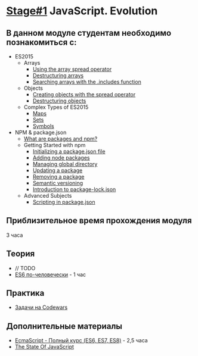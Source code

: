 # [Stage#1](../../) JavaScript. Evolution
## В данном модуле студентам необходимо познакомиться с: 
- ES2015 
  - Arrays	
    - [Using the array spread operator](https://medium.com/@luke_smaki/javascript-es6-spread-operator-and-rest-parameters-b3e89d112281)
    - [Destructuring arrays](https://medium.com/swlh/array-destructuring-in-javascript-141196434d65)
    - [Searching arrays with the .includes function](https://doka.guide/js/includes/)
  - Objects	
    - [Creating objects with the spread operator](https://www.javascripttutorial.net/es-next/javascript-object-spread/)
    - [Destructuring objects](https://javascript.info/destructuring-assignment#object-destructuring)
  - Complex Types of ES2015
    - [Maps](https://doka.guide/js/map/)
    - [Sets](https://doka.guide/js/set/)
    - [Symbols](https://doka.guide/js/symbol/)
- NPM & package.json
  - [What are packages and npm?](https://docs.npmjs.com/about-npm)
  - Getting Started with npm	
    - [Initializing a package.json file](https://heynode.com/tutorial/create-packagejson-file/)
    - [Adding node packages](https://docs.npmjs.com/downloading-and-installing-packages-locally)
    - [Managing global directory](https://medium.com/@alberto.schiabel/npm-tricks-part-1-get-list-of-globally-installed-packages-39a240347ef0)
    - [Updating a package](https://docs.npmjs.com/updating-packages-downloaded-from-the-registry)
    - [Removing a package](https://docs.npmjs.com/updating-packages-downloaded-from-the-registry)
    - [Semantic versioning](https://docs.npmjs.com/about-semantic-versioning)
    - [Introduction to package-lock.json](https://nodejs.dev/learn/the-package-lock-json-file)
  - Advanced Subjects	
    - [Scripting in package.json](https://docs.npmjs.com/cli/v8/using-npm/scripts)

## Приблизительное время прохождения модуля
3 часа

## Теория
  - // TODO
  - [ES6 по-человечески](https://habr.com/ru/post/305900/) - 1 час

## Практика 
  - [Задачи на Codewars](https://github.com/rolling-scopes-school/tasks/blob/master/tasks/codewars/Codewars1-2022Q1.md)

## Дополнительные материалы
  - [EcmaScript - Полный курс (ES6, ES7, ES8)](https://www.youtube.com/watch?v=Ti2Q4sQkNdU) - 2,5 часа
  - [The State Of JavaScript](https://stateofjs.com/)






